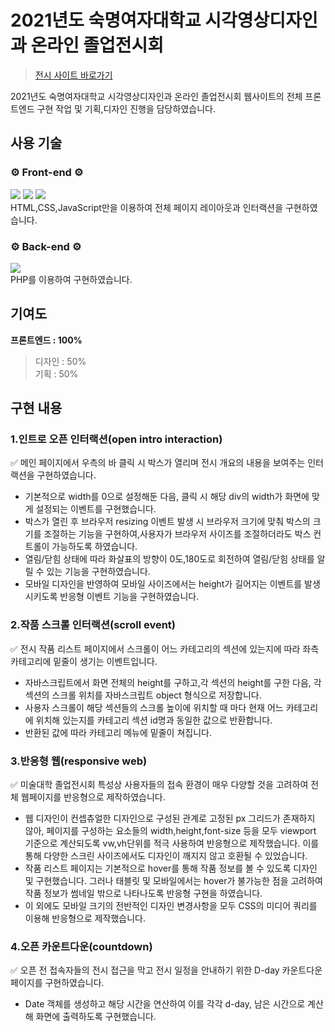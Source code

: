 # 2021년도 숙명여자대학교 시각영상디자인과 온라인 졸업전시회
>[전시 사이트 바로가기](http://smvdgradshow.com/2021)
<p>2021년도 숙명여자대학교 시각영상디자인과 온라인 졸업전시회 웹사이트의 전체 프론트엔드 구현 작업 및 기획,디자인 진행을 담당하였습니다.</p>

## 사용 기술
### ⚙️ Front-end ⚙️
<div>
  <img src="https://img.shields.io/badge/HTML-E34F26?style=flat-square&logo=HTML5&logoColor=white"/>
  <img src="https://img.shields.io/badge/CSS-1572B6?style=flat-square&logo=CSS3&logoColor=white"/>
  <img src="https://img.shields.io/badge/Javascript-F7DF1E?style=flat-square&logo=JAVASCRIPT&logoColor=white"/>
</div>
HTML,CSS,JavaScript만을 이용하여 전체 페이지 레이아웃과 인터랙션을 구현하였습니다.<br>

### ⚙️ Back-end ⚙️
<div>
<img src="https://img.shields.io/badge/PHP-1572B6?style=flat-square&logo=PHP&logoColor=white"/>
</div>
PHP를 이용하여 구현하였습니다.

## 기여도
<b>프론트엔드 : 100%</b><br>
> 디자인 : 50%<br>
> 기획 : 50%

## 구현 내용
### 1.인트로 오픈 인터랙션(open intro interaction)
✅ 메인 페이지에서 우측의 바 클릭 시 박스가 열리며 전시 개요의 내용을 보여주는 인터랙션을 구현하였습니다.
- 기본적으로 width를 0으로 설정해둔 다음, 클릭 시 해당 div의 width가 화면에 맞게 설정되는 이벤트를 구현했습니다.
- 박스가 열린 후 브라우저 resizing 이벤트 발생 시 브라우저 크기에 맞춰 박스의 크기를 조절하는 기능을 구현하여,사용자가 브라우저 사이즈를 조절하더라도 박스 컨트롤이 가능하도록 하였습니다.
- 열림/닫힘 상태에 따라 화살표의 방향이 0도,180도로 회전하여 열림/닫힘 상태를 알릴 수 있는 기능을 구현하였습니다.
- 모바일 디자인을 반영하여 모바일 사이즈에서는 height가 길어지는 이벤트를 발생시키도록 반응형 이벤트 기능을 구현하였습니다.

### 2.작품 스크롤 인터랙션(scroll event)
✅ 전시 작품 리스트 페이지에서 스크롤이 어느 카테고리의 섹션에 있는지에 따라 좌측 카테고리에 밑줄이 생기는 이벤트입니다.
- 자바스크립트에서 화면 전체의 height를 구하고,각 섹션의 height를 구한 다음, 각 섹션의 스크롤 위치를 자바스크립트 object 형식으로 저장합니다. 
- 사용자 스크롤이 해당 섹션들의 스크롤 높이에 위치할 때 마다 현재 어느 카테고리에 위치해 있는지를 카테고리 섹션 id명과 동일한 값으로 반환합니다.
- 반환된 값에 따라 카테고리 메뉴에 밑줄이 쳐집니다.</p>

### 3.반응형 웹(responsive web)
✅ 미술대학 졸업전시회 특성상 사용자들의 접속 환경이 매우 다양할 것을 고려하여 전체 웹페이지를 반응형으로 제작하였습니다.
- 웹 디자인이 컨셉츄얼한 디자인으로 구성된 관계로 고정된 px 그리드가 존재하지 않아, 페이지를 구성하는 요소들의 width,height,font-size 등을 모두 viewport 기준으로 계산되도록 vw,vh단위를 적극 사용하여 반응형으로 제작했습니다. 이를 통해 다양한 스크린 사이즈에서도 디자인이 깨지지 않고 호환될 수 있었습니다.  
- 작품 리스트 페이지는 기본적으로 hover를 통해 작품 정보를 볼 수 있도록 디자인 및 구현했습니다. 그러나 태블릿 및 모바일에서는 hover가 불가능한 점을 고려하여 작품 정보가 썸네일 밖으로 나타나도록 반응형 구현을 하였습니다.
- 이 외에도 모바일 크기의 전반적인 디자인 변경사항을 모두 CSS의 미디어 쿼리를 이용해 반응형으로 제작했습니다.

### 4.오픈 카운트다운(countdown)
✅ 오픈 전 접속자들의 전시 접근을 막고 전시 일정을 안내하기 위한 D-day 카운트다운 페이지를 구현하였습니다.
- Date 객체를 생성하고 해당 시간을 연산하여 이를 각각 d-day, 남은 시간으로 계산해 화면에 출력하도록 구현했습니다.

